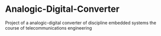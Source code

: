 # Analogic-Digital-Converter
Project of a analogic-digital converter of discipline embedded systems the course of telecommunications engineering 
